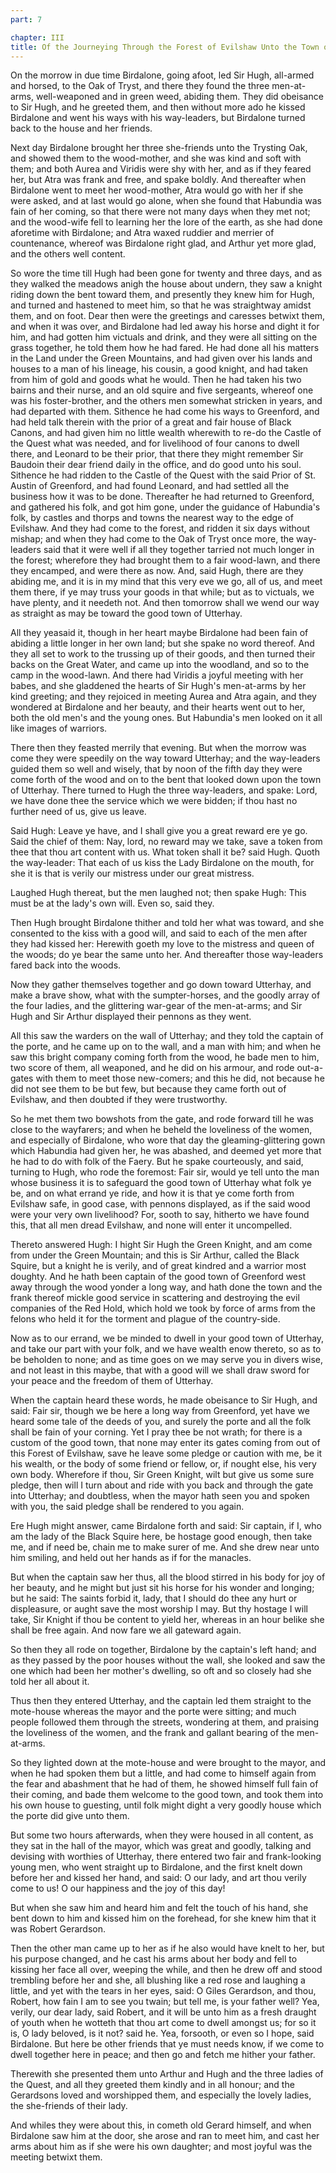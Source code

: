 ```yaml
---
part: 7

chapter: III
title: Of the Journeying Through the Forest of Evilshaw Unto the Town of Utterhay
---
```


On the morrow in due time Birdalone, going afoot, led Sir Hugh, all-armed and horsed, to the Oak of Tryst, and there they found the three men-at-arms, well-weaponed and in green weed, abiding them. They did obeisance to Sir Hugh, and he greeted them, and then without more ado he kissed Birdalone and went his ways with his way-leaders, but Birdalone turned back to the house and her friends.

Next day Birdalone brought her three she-friends unto the Trysting Oak, and showed them to the wood-mother, and she was kind and soft with them; and both Aurea and Viridis were shy with her, and as if they feared her, but Atra was frank and free, and spake boldly. And thereafter when Birdalone went to meet her wood-mother, Atra would go with her if she were asked, and at last would go alone, when she found that Habundia was fain of her coming, so that there were not many days when they met not; and the wood-wife fell to learning her the lore of the earth, as she had done aforetime with Birdalone; and Atra waxed ruddier and merrier of countenance, whereof was Birdalone right glad, and Arthur yet more glad, and the others well content.

So wore the time till Hugh had been gone for twenty and three days, and as they walked the meadows anigh the house about undern, they saw a knight riding down the bent toward them, and presently they knew him for Hugh, and turned and hastened to meet him, so that he was straightway amidst them, and on foot. Dear then were the greetings and caresses betwixt them, and when it was over, and Birdalone had led away his horse and dight it for him, and had gotten him victuals and drink, and they were all sitting on the grass together, he told them how he had fared. He had done all his matters in the Land under the Green Mountains, and had given over his lands and houses to a man of his lineage, his cousin, a good knight, and had taken from him of gold and goods what he would. Then he had taken his two bairns and their nurse, and an old squire and five sergeants, whereof one was his foster-brother, and the others men somewhat stricken in years, and had departed with them. Sithence he had come his ways to Greenford, and had held talk therein with the prior of a great and fair house of Black Canons, and had given him no little wealth wherewith to re-do the Castle of the Quest what was needed, and for livelihood of four canons to dwell there, and Leonard to be their prior, that there they might remember Sir Baudoin their dear friend daily in the office, and do good unto his soul. Sithence he had ridden to the Castle of the Quest with the said Prior of St. Austin of Greenford, and had found Leonard, and had settled all the business how it was to be done. Thereafter he had returned to Greenford, and gathered his folk, and got him gone, under the guidance of Habundia's folk, by castles and thorps and towns the nearest way to the edge of Evilshaw. And they had come to the forest, and ridden it six days without mishap; and when they had come to the Oak of Tryst once more, the way-leaders said that it were well if all they together tarried not much longer in the forest; wherefore they had brought them to a fair wood-lawn, and there they encamped, and were there as now. And, said Hugh, there are they abiding me, and it is in my mind that this very eve we go, all of us, and meet them there, if ye may truss your goods in that while; but as to victuals, we have plenty, and it needeth not. And then tomorrow shall we wend our way as straight as may be toward the good town of Utterhay.

All they yeasaid it, though in her heart maybe Birdalone had been fain of abiding a little longer in her own land; but she spake no word thereof. And they all set to work to the trussing up of their goods, and then turned their backs on the Great Water, and came up into the woodland, and so to the camp in the wood-lawn. And there had Viridis a joyful meeting with her babes, and she gladdened the hearts of Sir Hugh's men-at-arms by her kind greeting; and they rejoiced in meeting Aurea and Atra again, and they wondered at Birdalone and her beauty, and their hearts went out to her, both the old men's and the young ones. But Habundia's men looked on it all like images of warriors.

There then they feasted merrily that evening. But when the morrow was come they were speedily on the way toward Utterhay; and the way-leaders guided them so well and wisely, that by noon of the fifth day they were come forth of the wood and on to the bent that looked down upon the town of Utterhay. There turned to Hugh the three way-leaders, and spake: Lord, we have done thee the service which we were bidden; if thou hast no further need of us, give us leave.

Said Hugh: Leave ye have, and I shall give you a great reward ere ye go. Said the chief of them: Nay, lord, no reward may we take, save a token from thee that thou art content with us. What token shall it be? said Hugh. Quoth the way-leader: That each of us kiss the Lady Birdalone on the mouth, for she it is that is verily our mistress under our great mistress.

Laughed Hugh thereat, but the men laughed not; then spake Hugh: This must be at the lady's own will. Even so, said they.

Then Hugh brought Birdalone thither and told her what was toward, and she consented to the kiss with a good will, and said to each of the men after they had kissed her: Herewith goeth my love to the mistress and queen of the woods; do ye bear the same unto her. And thereafter those way-leaders fared back into the woods.

Now they gather themselves together and go down toward Utterhay, and make a brave show, what with the sumpter-horses, and the goodly array of the four ladies, and the glittering war-gear of the men-at-arms; and Sir Hugh and Sir Arthur displayed their pennons as they went.

All this saw the warders on the wall of Utterhay; and they told the captain of the porte, and he came up on to the wall, and a man with him; and when he saw this bright company coming forth from the wood, he bade men to him, two score of them, all weaponed, and he did on his armour, and rode out-a-gates with them to meet those new-comers; and this he did, not because he did not see them to be but few, but because they came forth out of Evilshaw, and then doubted if they were trustworthy.

So he met them two bowshots from the gate, and rode forward till he was close to the wayfarers; and when he beheld the loveliness of the women, and especially of Birdalone, who wore that day the gleaming-glittering gown which Habundia had given her, he was abashed, and deemed yet more that he had to do with folk of the Faery. But he spake courteously, and said, turning to Hugh, who rode the foremost: Fair sir, would ye tell unto the man whose business it is to safeguard the good town of Utterhay what folk ye be, and on what errand ye ride, and how it is that ye come forth from Evilshaw safe, in good case, with pennons displayed, as if the said wood were your very own livelihood? For, sooth to say, hitherto we have found this, that all men dread Evilshaw, and none will enter it uncompelled.

Thereto answered Hugh: I hight Sir Hugh the Green Knight, and am come from under the Green Mountain; and this is Sir Arthur, called the Black Squire, but a knight he is verily, and of great kindred and a warrior most doughty. And he hath been captain of the good town of Greenford west away through the wood yonder a long way, and hath done the town and the frank thereof mickle good service in scattering and destroying the evil companies of the Red Hold, which hold we took by force of arms from the felons who held it for the torment and plague of the country-side.

Now as to our errand, we be minded to dwell in your good town of Utterhay, and take our part with your folk, and we have wealth enow thereto, so as to be beholden to none; and as time goes on we may serve you in divers wise, and not least in this maybe, that with a good will we shall draw sword for your peace and the freedom of them of Utterhay.

When the captain heard these words, he made obeisance to Sir Hugh, and said: Fair sir, though we be here a long way from Greenford, yet have we heard some tale of the deeds of you, and surely the porte and all the folk shall be fain of your corning. Yet I pray thee be not wrath; for there is a custom of the good town, that none may enter its gates coming from out of this Forest of Evilshaw, save he leave some pledge or caution with me, be it his wealth, or the body of some friend or fellow, or, if nought else, his very own body. Wherefore if thou, Sir Green Knight, wilt but give us some sure pledge, then will I turn about and ride with you back and through the gate into Utterhay; and doubtless, when the mayor hath seen you and spoken with you, the said pledge shall be rendered to you again.

Ere Hugh might answer, came Birdalone forth and said: Sir captain, if I, who am the lady of the Black Squire here, be hostage good enough, then take me, and if need be, chain me to make surer of me. And she drew near unto him smiling, and held out her hands as if for the manacles.

But when the captain saw her thus, all the blood stirred in his body for joy of her beauty, and he might but just sit his horse for his wonder and longing; but he said: The saints forbid it, lady, that I should do thee any hurt or displeasure, or aught save the most worship I may. But thy hostage I will take, Sir Knight if thou be content to yield her, whereas in an hour belike she shall be free again. And now fare we all gateward again.

So then they all rode on together, Birdalone by the captain's left hand; and as they passed by the poor houses without the wall, she looked and saw the one which had been her mother's dwelling, so oft and so closely had she told her all about it.

Thus then they entered Utterhay, and the captain led them straight to the mote-house whereas the mayor and the porte were sitting; and much people followed them through the streets, wondering at them, and praising the loveliness of the women, and the frank and gallant bearing of the men-at-arms.

So they lighted down at the mote-house and were brought to the mayor, and when he had spoken them but a little, and had come to himself again from the fear and abashment that he had of them, he showed himself full fain of their coming, and bade them welcome to the good town, and took them into his own house to guesting, until folk might dight a very goodly house which the porte did give unto them.

But some two hours afterwards, when they were housed in all content, as they sat in the hall of the mayor, which was great and goodly, talking and devising with worthies of Utterhay, there entered two fair and frank-looking young men, who went straight up to Birdalone, and the first knelt down before her and kissed her hand, and said: O our lady, and art thou verily come to us! O our happiness and the joy of this day!

But when she saw him and heard him and felt the touch of his hand, she bent down to him and kissed him on the forehead, for she knew him that it was Robert Gerardson.

Then the other man came up to her as if he also would have knelt to her, but his purpose changed, and he cast his arms about her body and fell to kissing her face all over, weeping the while, and then he drew off and stood trembling before her and she, all blushing like a red rose and laughing a little, and yet with the tears in her eyes, said: O Giles Gerardson, and thou, Robert, how fain I am to see you twain; but tell me, is your father well? Yea, verily, our dear lady, said Robert, and it will be unto him as a fresh draught of youth when he wotteth that thou art come to dwell amongst us; for so it is, O lady beloved, is it not? said he. Yea, forsooth, or even so I hope, said Birdalone. But here be other friends that ye must needs know, if we come to dwell together here in peace; and then go and fetch me hither your father.

Therewith she presented them unto Arthur and Hugh and the three ladies of the Quest, and all they greeted them kindly and in all honour; and the Gerardsons loved and worshipped them, and especially the lovely ladies, the she-friends of their lady.

And whiles they were about this, in cometh old Gerard himself, and when Birdalone saw him at the door, she arose and ran to meet him, and cast her arms about him as if she were his own daughter; and most joyful was the meeting betwixt them.
